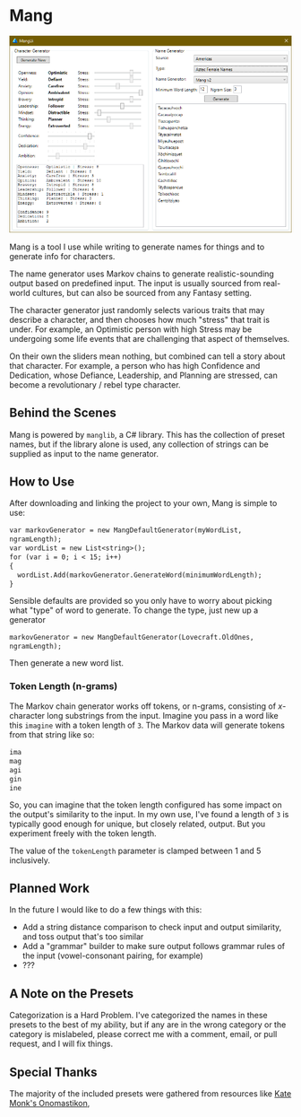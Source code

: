 # Mang

![screenshot](res/screenshot.png)

Mang is a tool I use while writing to generate names for things and to generate info for characters.

The name generator uses Markov chains to generate realistic-sounding output based on predefined input. The input is usually sourced from real-world cultures, but can also be sourced from any Fantasy setting.

The character generator just randomly selects various traits that may describe a character, and then chooses how much "stress" that trait is under. For example, an Optimistic person with high Stress may be undergoing some life events that are challenging that aspect of themselves.

On their own the sliders mean nothing, but combined can tell a story about that character. For example, a person who has high Confidence and Dedication, whose Defiance, Leadership, and Planning are stressed, can become a revolutionary / rebel type character.

## Behind the Scenes

Mang is powered by `manglib`, a C# library. This has the collection of preset names, but if the library alone is used, any collection of strings can be supplied as input to the name generator.

## How to Use
After downloading and linking the project to your own, Mang is simple to use:
```
var markovGenerator = new MangDefaultGenerator(myWordList, ngramLength);
var wordList = new List<string>();
for (var i = 0; i < 15; i++)
{
  wordList.Add(markovGenerator.GenerateWord(minimumWordLength);
}
```

Sensible defaults are provided so you only have to worry about picking what "type" of word to generate. To change the type, just new up a generator
```
markovGenerator = new MangDefaultGenerator(Lovecraft.OldOnes, ngramLength);
```

Then generate a new word list.

### Token Length (n-grams)
The Markov chain generator works off tokens, or n-grams, consisting of *x*-character long substrings from the input. Imagine you pass in a word like this `imagine` with a token length of `3`. The Markov data will generate tokens from that string like so:
```
ima
mag
agi
gin
ine
```

So, you can imagine that the token length configured has some impact on the output's similarity to the input. In my own use, I've found a length of `3` is typically good enough for unique, but closely related, output. But you experiment freely with the token length.

The value of the `tokenLength` parameter is clamped between 1 and 5 inclusively.

## Planned Work
In the future I would like to do a few things with this:

* Add a string distance comparison to check input and output similarity, and toss output that's too similar
* Add a "grammar" builder to make sure output follows grammar rules of the input (vowel-consonant pairing, for example)
* ???

## A Note on the Presets
Categorization is a Hard Problem. I've categorized the names in these presets to the best of my ability, but if any are in the wrong category or the category is mislabeled, please correct me with a comment, email, or pull request, and I will fix things.

## Special Thanks
The majority of the included presets were gathered from resources like [Kate Monk's Onomastikon](https://tekeli.li/onomastikon/index.html),